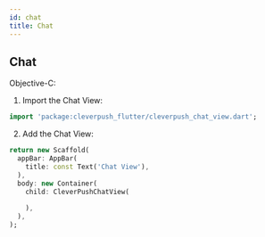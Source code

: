 ```yaml
---
id: chat
title: Chat
---
```


## Chat
Objective-C:
1. Import the Chat View:

```dart
import 'package:cleverpush_flutter/cleverpush_chat_view.dart';
```

2. Add the Chat View:

```dart
return new Scaffold(
  appBar: AppBar(
    title: const Text('Chat View'),
  ),
  body: new Container(
    child: CleverPushChatView(
      
    ),
  ),
);
```
